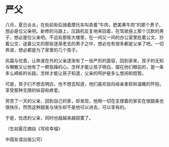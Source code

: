 # 严父

八月，夏日炎炎，在街前街后骑着摩托车叫卖着“牛肉，肥美黄牛肉”的那个男子，想必是位父亲吧。新修的马路上，压路机反复地来回着，在驾驶座上那个沉默的男子，想必是位父亲吧。不远处那栋大楼里，在一间又一间的办公室里批着公文、抄着公文、送着公文的那些逐渐老去的男子之中，想必也有很多都是父亲了吧。一切奔波，想必都是为了家里的几个孩子。

风霜与忧患，让奔波在外的父亲逐渐有了一张严厉的面容，回到家来，孩子的无知与懒散又让他有了一颗急躁的心。怎样才能让孩子明白，摆在他们眼前的，是一条多么崎岖的长路。怎样才能让孩子知道，父亲的呵护是多么悠闲和短暂。

可是，孩子们不想去明白，也不想去知道，他们喜欢投向母亲柔软和温暖的怀抱，享受那种无限的纵容和疼爱。

劳苦了一天的父亲，回到自己的家，却发现，他用一切在支撑着的家实在很甜美也很快乐，然而这种甜美与快乐却不是他可以进去，可以享有的。

于是，忧虑的父亲，同时也就越来越寂寞了。

（生如夏花摘自《写给幸福》

中国友谊出版公司）